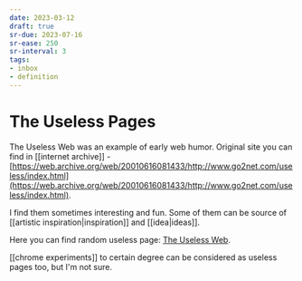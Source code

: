 ```yaml
---
date: 2023-03-12
draft: true
sr-due: 2023-07-16
sr-ease: 250
sr-interval: 3
tags:
- inbox
- definition
---
```


# The Useless Pages

The Useless Web was an example of early web humor. Original site you can find in
[[internet archive]] -
[https://web.archive.org/web/20010616081433/http://www.go2net.com/useless/index.html](https://web.archive.org/web/20010616081433/http://www.go2net.com/useless/index.html).

I find them sometimes interesting and fun. Some of them can be source of
[[artistic inspiration|inspiration]] and
[[idea|ideas]].

Here you can find random useless page:
[The Useless Web](https://theuselessweb.com/).

[[chrome experiments]] to certain degree can be considered as
useless pages too, but I'm not sure.
